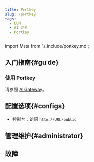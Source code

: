 ```yaml
---
title: Portkey
slug: /portkey
tags:
  - LLM
  - AI 网关
  - Portkey
---
```


import Meta from './_include/portkey.md';

<Meta name="meta" />

## 入门指南{#guide}

### 使用 Portkey

请参照 [AI Gateway](https://docs.portkey.ai/docs/product/ai-gateway)。

## 配置选项{#configs}

- 控制台：访问 `http://URL/public`

## 管理维护{#administrator}

## 故障

